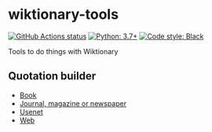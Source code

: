 # wiktionary-tools

[![GitHub Actions status](https://github.com/hugovk/wiktionary-tools/workflows/Lint/badge.svg)](https://github.com/hugovk/wiktionary-tools/actions)
[![Python: 3.7+](https://img.shields.io/badge/Python-3.7+-blue.svg)](https://www.python.org/downloads/)
[![Code style: Black](https://img.shields.io/badge/code%20style-Black-000000.svg)](https://github.com/psf/black)

Tools to do things with Wiktionary

## Quotation builder

 * [Book](https://hugovk.github.io/wiktionary-tools/quote/book.html)
 * [Journal, magazine or newspaper](https://hugovk.github.io/wiktionary-tools/quote/journal.html)
 * [Usenet](https://hugovk.github.io/wiktionary-tools/quote/usenet.html)
 * [Web](https://hugovk.github.io/wiktionary-tools/quote/web.html)
